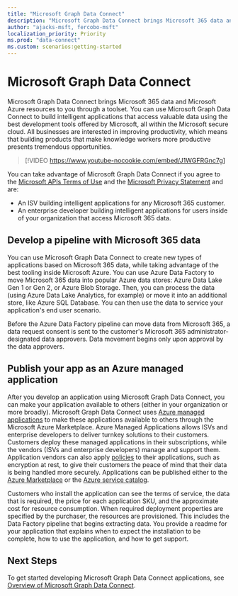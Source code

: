 ```yaml
---
title: "Microsoft Graph Data Connect"
description: "Microsoft Graph Data Connect brings Microsoft 365 data and Microsoft Azure resources to you through a core data pipeline. You can use Microsoft Graph Data Connect to build intelligent applications that access valuable data using the best development tools offered by Microsoft, all within the Microsoft secure cloud. All businesses are interested in improving productivity, which means that building products that make knowledge workers more productive presents tremendous opportunities. "
author: "ajacks-msft, fercobo-msft"
localization_priority: Priority
ms.prod: "data-connect"
ms.custom: scenarios:getting-started
---
```


# Microsoft Graph Data Connect

Microsoft Graph Data Connect brings Microsoft 365 data and Microsoft Azure resources to you through a toolset. You can use Microsoft Graph Data Connect to build intelligent applications that access valuable data using the best development tools offered by Microsoft, all within the Microsoft secure cloud. All businesses are interested in improving productivity, which means that building products that make knowledge workers more productive presents tremendous opportunities.

> [!VIDEO https://www.youtube-nocookie.com/embed/J1WGFRGnc7g]

You can take advantage of Microsoft Graph Data Connect if you agree to the [Microsoft APIs Terms of Use](/legal/microsoft-apis/terms-of-use?context=/graph/context) and the [Microsoft Privacy Statement](https://go.microsoft.com/fwlink/p/?LinkId=123161) and are:

- An ISV building intelligent applications for any Microsoft 365 customer.
- An enterprise developer building intelligent applications for users inside of your organization that access Microsoft 365 data.

## Develop a pipeline with Microsoft 365 data

You can use Microsoft Graph Data Connect to create new types of applications based on Microsoft 365 data, while taking advantage of the best tooling inside Microsoft Azure. You can use Azure Data Factory to move Microsoft 365 data into popular Azure data stores: Azure Data Lake Gen 1 or Gen 2, or Azure Blob Storage. Then, you can process the data (using Azure Data Lake Analytics, for example) or move it into an additional store, like Azure SQL Database. You can then use the data to service your application's end user scenario.

Before the Azure Data Factory pipeline can move data from Microsoft 365, a data request consent is sent to the customer's Microsoft 365 administrator-designated data approvers. Data movement begins only upon approval by the data approvers.

## Publish your app as an Azure managed application

After you develop an application using Microsoft Graph Data Connect, you can make your application available to others (either in your organization or more broadly). Microsoft Graph Data Connect uses [Azure managed applications](/azure/managed-applications/overview) to make these applications available to others through the Microsoft Azure Marketplace. Azure Managed Applications allows ISVs and enterprise developers to deliver turnkey solutions to their customers. Customers deploy these managed applications in their subscriptions, while the vendors (ISVs and enterprise developers) manage and support them. Application vendors can also apply [policies](/azure/managed-applications/overview#azure-policy) to their applications, such as encryption at rest, to give their customers the peace of mind that their data is being handled more securely. Applications can be published either to the [Azure Marketplace](/azure/managed-applications/publish-marketplace-app) or the [Azure service catalog](/azure/managed-applications/publish-service-catalog-app).

Customers who install the application can see the terms of service, the data that is required, the price for each application SKU, and the approximate cost for resource consumption. When required deployment properties are specified by the purchaser, the resources are provisioned. This includes the Data Factory pipeline that begins extracting data. You provide a readme for your application that explains when to expect the installation to be complete, how to use the application, and how to get support.

## Next Steps

To get started developing Microsoft Graph Data Connect applications, see [Overview of Microsoft Graph Data Connect](data-connect-concept-overview.md).
